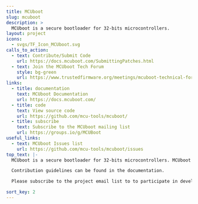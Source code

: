 ```yaml
---
title: MCUboot
slug: mcuboot
description: >
  MCUboot is a secure bootloader for 32-bits microcontrollers.
layout: project
icons:
  - svgs/TF_Icon_MCUboot.svg
calls_to_action:
  - text: Contribute/Submit Code
    url: https://docs.mcuboot.com/SubmittingPatches.html
  - text: Join the MCUboot Tech Forum
    style: bg-green
    url: https://www.trustedfirmware.org/meetings/mcuboot-technical-forum
links:
  - title: documentation
    text: MCUboot Documentation
    url: https://docs.mcuboot.com/
  - title: code
    text: View source code
    url: https://github.com/mcu-tools/mcuboot/
  - title: subscribe
    text: Subscribe to the MCUboot mailing list
    url: https://groups.io/g/MCUBoot
useful_links:
  - text: MCUboot Issues list
    url: https://github.com/mcu-tools/mcuboot/issues
top_text: |-
  MCUboot is a secure bootloader for 32-bits microcontrollers. MCUboot defines a common infrastructure for the bootloader and the system flash layout on microcontroller systems, and provides a secure bootloader that enables easy software upgrade. MCUboot is not dependent on any specific operating system and hardware and relies on hardware porting layers from the operating system it works with.

  Contribution guidelines can be found in the documentation.

  Please subscribe to the project email list to to participate in development discussions.

sort_key: 2
---
```

